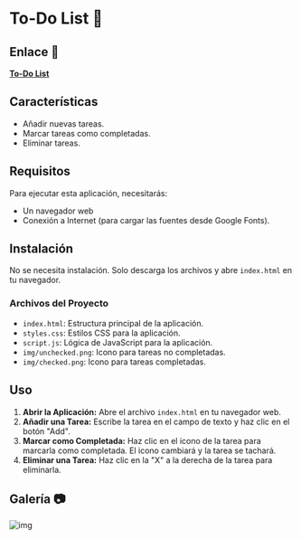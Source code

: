 #  To-Do List 📌

## Enlace 🔗

[**To-Do List**](https://juanbautistamalina.github.io/to-do-list/)


## Características

- Añadir nuevas tareas.
- Marcar tareas como completadas.
- Eliminar tareas.

## Requisitos

Para ejecutar esta aplicación, necesitarás:

- Un navegador web
- Conexión a Internet (para cargar las fuentes desde Google Fonts).

## Instalación

No se necesita instalación. Solo descarga los archivos y abre `index.html` en tu navegador.

### Archivos del Proyecto

- `index.html`: Estructura principal de la aplicación.
- `styles.css`: Estilos CSS para la aplicación.
- `script.js`: Lógica de JavaScript para la aplicación.
- `img/unchecked.png`: Icono para tareas no completadas.
- `img/checked.png`: Icono para tareas completadas.

## Uso

1. **Abrir la Aplicación:** Abre el archivo `index.html` en tu navegador web.
2. **Añadir una Tarea:** Escribe la tarea en el campo de texto y haz clic en el botón "Add".
3. **Marcar como Completada:** Haz clic en el icono de la tarea para marcarla como completada. El icono cambiará y la tarea se tachará.
4. **Eliminar una Tarea:** Haz clic en la "X" a la derecha de la tarea para eliminarla.


## Galería 📷
![img](https://github.com/juanbautistamalina/to-do-list/assets/104845721/af3d3b53-c33d-4669-b83c-663e93f4d31c)
